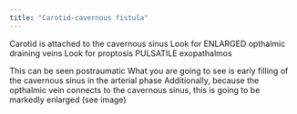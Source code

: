 ```yaml
---
title: "Carotid-cavernous fistula"
---
```

Carotid is attached to the cavernous sinus
Look for ENLARGED opthalmic draining veins
Look for proptosis
PULSATILE exopathalmos

This can be seen postraumatic
What you are going to see is early filling of the cavernous sinus in the arterial phase
Additionally, because the opthalmic vein connects to the cavernous sinus, this is going to be markedly enlarged (see image)

